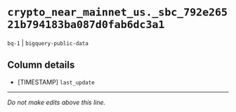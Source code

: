 # `crypto_near_mainnet_us._sbc_792e26521b794183ba087d0fab6dc3a1`
`bq-1` | `bigquery-public-data`

## Column details
* [TIMESTAMP] `last_update`

-------------------------------------------------------------------------------
*Do not make edits above this line.*
